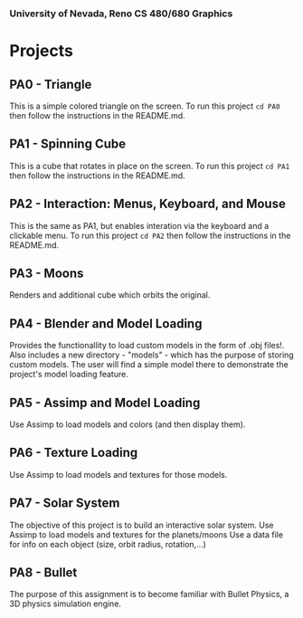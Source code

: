 ### University of Nevada, Reno CS 480/680 Graphics

# Projects

## PA0 - Triangle
This is a simple colored triangle on the screen. To run this project ```cd PA0``` then follow the instructions in the README.md.

## PA1 - Spinning Cube
This is a cube that rotates in place on the screen. To run this project ```cd PA1``` then follow the instructions in the README.md.

## PA2 - Interaction: Menus, Keyboard, and Mouse
This is the same as PA1, but enables interation via the keyboard and a clickable menu. To run this project ```cd PA2``` then follow the instructions in the README.md.

## PA3 - Moons
Renders and additional cube which orbits the original.

## PA4 - Blender and Model Loading
Provides the functionallity to load custom models in the form of .obj files!. Also includes a new directory - "models" - which has the purpose of storing custom models. The user will find a simple model there to demonstrate the project's model loading feature.

## PA5 - Assimp and Model Loading
Use Assimp to load models and colors (and then display them).

## PA6 - Texture Loading
Use Assimp to load models and textures for those models.

## PA7 - Solar System
The objective of this project is to build an interactive solar system. 
Use Assimp to load models and textures for the planets/moons 
Use a data file for info on each object (size, orbit radius, rotation,...) 

## PA8 - Bullet
The purpose of this assignment is to become familiar with Bullet Physics, a 3D physics simulation engine.
